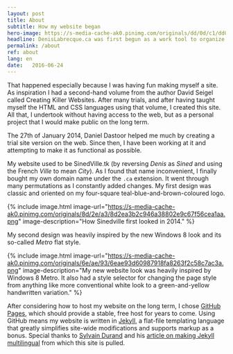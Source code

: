 ```yaml
---
layout: post
title: About
subtitle: How my website began
hero-image: https://s-media-cache-ak0.pinimg.com/originals/dd/0d/c1/dd0dc1a7d9aefb9b09d5849afe3d6735.jpg
headline: DenisLabrecque.ca was first begun as a work tool to organize my collection of musical compositions. That goal having been met, I rapidly added to the original idea.
permalink: /about
ref: about
lang: en
date:   2016-06-24
---
```

That happened especially because I was having fun making myself a site. As inspiration I had a second-hand volume from the author David Seigel called Creating Killer Websites. After many trials, and after having taught myself the HTML and CSS languages using that volume, I created this site. All that, I undertook without having access to the web, but as a personal project that I would make public on the long term.

The 27th of January 2014, Daniel Dastoor helped me much by creating a trial site version on the web. Since then, I have been working at it and attempting to make it as functional as possible.

My website used to be SinedVille.tk (by reversing *Denis* as *Sined* and using the French *Ville* to mean *City*). As I found that name inconvenient, I finally bought my own domain name under the <code>.ca</code> extension. It went through many permutations as I constantly added changes. My first design was classic and oriented on my four-square teal-blue-and-brown-coloured logo.

{% include image.html image-url="https://s-media-cache-ak0.pinimg.com/originals/8d/2e/a3/8d2ea3b2c946a38802e9c67f56cea1aa.png" image-description="How Sinedville first looked in 2014." %}

My second design was heavily inspired by the new Windows 8 look and its so-called *Metro* flat style.

{% include image.html image-url="https://s-media-cache-ak0.pinimg.com/originals/6e/ae/93/6eae93d60987918fa8263f2c58c7ac3a.png" image-description="My new website look was heavily inspired by Windows 8 Metro. It also had a style selector for changing the page style from anything like more conventional white look to a green-and-yellow handwritten variation." %}

After considering how to host my website on the long term, I chose <a href="https://pages.github.com/" target="_new">GitHub Pages</a>, which should provide a stable, free host for years to come. Using GitHub means my website is written in <a href="http://jekyllrb.com/" target="_new">Jekyll,</a> a flat-file templating language that greatly simplifies site-wide modifications and supports markup as a bonus. Special thanks to <a href="https://github.com/sylvaindurand/jekyll-multilingual" target="_new">Sylvain Durand</a> and his <a href="https://www.sylvaindurand.org/making-jekyll-multilingual/" target="_new">article on making Jekyll multilingual</a> from which this site is pulled.
